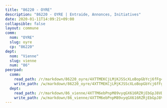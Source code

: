 ```yaml
---
title: "86220 - OYRE"
description: "86220 - OYRE | Entraide, Annonces, Initiatives"
date: 2020-01-11T14:09:21+09:00
collapsible: false
layout: commune
comm:
  nom: "OYRE"
  slug: oyre
  cp: "86220"
dept:
  nom: "Vienne"
  slug: vienne
  num: "86"
peerpad:
  comm:
    read_path: /r/markdown/86220_oyre/4XTTMEKCjLMjKJSScXLoBopGbYcj6fFg4FRjBv2m7w2kcP7fA
    write_path: /w/markdown/86220_oyre/4XTTMEKCjLMjKJSScXLoBopGbYcj6fFg4FRjBv2m7w2kcP7fA-K3TgUJZ6QGR1heUNPK7T4V4S7R55vTEUXCYYFCThbgTkgtTvx5hy8kyXpBVTWKzzThvkCaSYCWTrHgydWC3ZKXDyTPKuv4iVnzpgEjvPTtLkUUdkUH4iKc7vRnPgqzhiCbYNMQmz
  dept:
    read_path: /r/markdown/86_vienne/4XTTM6ebPnpM89vyqGX616RZRjEbGpJ8VDNVdSCrMHCb86ALN
    write_path: /w/markdown/86_vienne/4XTTM6ebPnpM89vyqGX616RZRjEbGpJ8VDNVdSCrMHCb86ALN-K3TgUEmU2PzobkNvYrNtR4DXtgm1qYeknzdEZmszmUFpRSMDjV62q8xZv1nUQEJqGnnT9H399N9TnzZMyT3rgAM3pHPbqGxVD33vWNzCSkbf2kxHwBfenpixiJuwbWaCBERwmNeA
---
```


